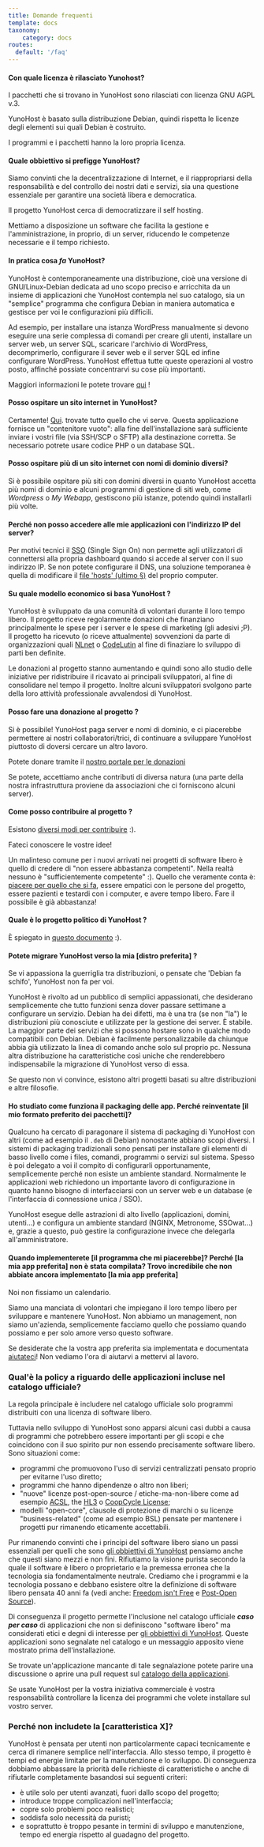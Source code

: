 ```yaml
---
title: Domande frequenti
template: docs
taxonomy:
    category: docs
routes:
  default: '/faq'
---
```


#### Con quale licenza è rilasciato Yunohost?

I pacchetti che si trovano in YunoHost sono rilasciati con licenza GNU AGPL v.3.

YunoHost è basato sulla distribuzione Debian, quindi rispetta le licenze degli elementi sui quali Debian è costruito.

I programmi e i pacchetti hanno la loro propria licenza.

#### Quale obbiettivo si prefigge YunoHost?

Siamo convinti che la decentralizzazione di Internet, e il riappropriarsi della responsabilità e del controllo dei nostri dati e servizi, sia una questione essenziale per garantire una società libera e democratica.

Il progetto YunoHost cerca di democratizzare il self hosting.

Mettiamo a disposizione un software che facilita la gestione e l'amministrazione, in proprio, di un server, riducendo le competenze necessarie e il tempo richiesto.

#### In pratica cosa *fa* YunoHost?

YunoHost è contemporaneamente una distribuzione, cioè una versione di GNU/Linux-Debian dedicata ad uno scopo preciso e arricchita da un insieme di applicazioni che YunoHost contempla nel suo catalogo, sia un "semplice" programma che configura Debian in maniera automatica e gestisce per voi le configurazioni più difficili.

Ad esempio, per installare una istanza WordPress manualmente si devono eseguire una serie complessa di comandi per creare gli utenti, installare un server web,  un server SQL, scaricare l'archivio di WordPress, decomprimerlo, configurare il sever web e il server SQL ed infine configurare WordPress. YunoHost effettua tutte queste operazioni al vostro posto, affinché possiate concentrarvi su cose più importanti.

Maggiori informazioni le potete trovare [qui](/whatsyunohost) !

#### Posso ospitare un sito internet in YunoHost?

Certamente! [Qui](https://github.com/YunoHost-Apps/my_webapp_ynh). trovate tutto quello che vi serve. Questa applicazione fornisce un "contenitore vuoto": alla fine dell'installazione sarà sufficiente inviare i vostri file (via SSH/SCP o SFTP) alla destinazione corretta. Se necessario potrete usare codice PHP o un database SQL.

#### Posso ospitare più di un sito internet con nomi di dominio diversi?

Si è possibile ospitare più siti con domini diversi in quanto YunoHost accetta più nomi di dominio e alcuni programmi di gestione di siti web, come *Wordpress* o *My Webapp*, gestiscono più istanze, potendo quindi installarli più volte.

#### Perché non posso accedere alle mie applicazioni con l'indirizzo  IP del server?

Per motivi tecnici il [SSO](https://github.com/YunoHost/SSOwat/) (Single Sign On) non permette agli utilizzatori di connettersi alla propria dashboard quando si accede al server con il suo indirizzo IP. Se non potete configurare il DNS, una soluzione temporanea è quella di modificare il [file 'hosts' (ultimo §)](/dns_local_network) del proprio computer.

#### Su quale modello economico si basa YunoHost ?

YunoHost è sviluppato da una comunità di volontari durante il loro tempo libero. Il progetto riceve regolarmente donazioni che finanziano principalmente le spese per i server  e le spese di marketing (gli adesivi ;P). Il progetto ha ricevuto (o riceve attualmente) sovvenzioni da parte di organizzazioni quali [NLnet](https://nlnet.nl/) o [CodeLutin](https://www.codelutin.com/) al fine di finaziare lo sviluppo di parti ben definite.

Le donazioni al progetto stanno aumentando e quindi sono allo studio delle iniziative per ridistribuire il ricavato ai principali sviluppatori, al fine di consolidare nel tempo il progetto. Inoltre alcuni sviluppatori svolgono parte della loro attività professionale avvalendosi di YunoHost.

#### Posso fare una donazione al progetto ?

Si è possibile! YunoHost paga server e nomi di dominio, e ci piacerebbe permettere ai nostri collaboratori/trici, di continuare a sviluppare YunoHost piuttosto di doversi cercare un altro lavoro.

Potete donare tramite il [nostro portale per le donazioni](https://donate.yunohost.org)

Se potete, accettiamo anche contributi di diversa natura (una parte della nostra infrastruttura proviene da associazioni che ci forniscono alcuni server).

#### Come posso contribuire al progetto ?

Esistono [diversi modi per contribuire](/contribute) :).

Fateci conoscere le vostre idee!

Un malinteso comune per i nuovi arrivati nei progetti di software libero è quello di credere di "non essere abbastanza competenti". Nella realtà nessuno è "sufficientemente competente" :). Quello che veramente conta è: [piacere per quello che si fa](https://www.youtube.com/watch?v=zIbR5TAz2xQ&t=113s), essere empatici con le persone del progetto, essere pazienti e testardi con i computer, e avere tempo libero. Fare il possibile è già abbastanza!

#### Quale è lo progetto politico di YunoHost ?

È spiegato in [questo documento](/project_organization) :).

#### Potete migrare YunoHost verso la mia [distro preferita] ?

Se vi appassiona la guerriglia tra distribuzioni, o pensate che 'Debian fa schifo', YunoHost non fa per voi.

YunoHost è rivolto ad un pubblico di semplici appassionati, che desiderano semplicemente che tutto funzioni senza dover passare settimane a configurare un servizio. Debian ha dei difetti, ma è una tra (se non "la") le distribuzioni più conosciute e utilizzate per la gestione dei server. È stabile. La maggior parte dei servizi che si possono hostare sono in qualche modo compatibili con Debian. Debian è facilmente personalizzabile da chiunque abbia già utilizzato la linea di comando anche solo sul proprio pc. Nessuna altra distribuzione ha caratteristiche così uniche che renderebbero indispensabile la migrazione di YunoHost verso di essa.

Se questo non vi convince, esistono altri progetti basati su altre distribuzioni e altre filosofie.

#### Ho studiato come funziona il packaging delle app. Perché reinventate [il mio formato preferito dei pacchetti]?

Qualcuno ha cercato di paragonare il sistema di packaging di YunoHost con altri (come ad esempio il `.deb` di Debian) nonostante abbiano scopi diversi. I sistemi di packaging tradizionali sono pensati per installare gli elementi di basso livello come i files, comandi, programmi o servizi sul sistema. Spesso è poi delegato a voi il compito di configurarli opportunamente, semplicemente perché non esiste un ambiente standard. Normalmente le applicazioni web richiedono un importante lavoro di configurazione in quanto hanno bisogno di interfacciarsi con un server web e un database (e l'interfaccia di connessione unica / SSO).

YunoHost esegue delle astrazioni di alto livello (applicazioni, domini, utenti...) e configura un ambiente standard (NGINX, Metronome, SSOwat...) e, grazie a questo, può gestire la configurazione  invece che delegarla all'amministratore.

#### Quando implementerete [il programma che mi piacerebbe]? Perché [la mia app preferita] non è stata compilata? Trovo incredibile che non abbiate ancora implementato [la mia app preferita]

Noi non fissiamo un calendario.

Siamo una manciata di volontari che impiegano il loro tempo libero per sviluppare e mantenere YunoHost. Non abbiamo un management, non siamo un'azienda, semplicemente facciamo quello che possiamo quando possiamo e per solo amore verso questo software.

Se desiderate che la vostra app preferita sia implementata e documentata [aiutateci](/contribute)! Non vediamo l'ora di aiutarvi a mettervi al lavoro.

### Qual'è la policy a riguardo delle applicazioni incluse nel catalogo ufficiale?

La regola principale è includere nel catalogo ufficiale solo programmi distribuiti con una licenza di software libero.

Tuttavia nello sviluppo di YunoHost sono apparsi alcuni casi dubbi a causa di programmi che potrebbero essere importanti per gli scopi e che coincidono con il suo spirito pur non essendo precisamente software libero. Sono situazioni come:

- programmi che promuovono l'uso di servizi centralizzati pensato proprio per evitarne l'uso diretto;
- programmi che hanno dipendenze o altro non liberi;
- "nuove" licenze post-open-source / etiche-ma-non-libere come ad esempio [ACSL](https://anticapitalist.software/), the [HL3](https://firstdonoharm.dev/) o [CoopCycle License](https://github.com/coopcycle/coopcycle-web/blob/master/LICENSE);
- modelli "open-core", clausole di protezione di marchi o su licenze "business-related" (come ad esempio BSL) pensate per mantenere i progetti pur rimanendo eticamente accettabili.

Pur rimanendo convinti che i principi del software libero siano un passi essenziali per quelli che sono [gli obbiettivi di YunoHost](#what-s-yunohost-goal) pensiamo anche che questi siano mezzi e non fini. Rifiutiamo la visione purista secondo la quale il software è libero o proprietario e la premessa erronea che la tecnologia sia fondamentalmente neutrale. Crediamo che i programmi e la tecnologia possano e debbano esistere oltre la definizione di software libero pensata 40 anni fa (vedi anche: [Freedom isn't Free](https://logicmag.io/failure/freedom-isnt-free/) e [Post-Open Source](https://www.boringcactus.com/2020/08/13/post-open-source.html)).

Di conseguenza il progetto permette l'inclusione nel catalogo ufficiale ***caso per caso*** di applicazioni che non si definiscono "software libero" ma considerati etici e degni di interesse per [gli obbiettivi di YunoHost](#what-s-yunohost-goal). Queste applicazioni sono segnalate nel catalogo e un messaggio apposito viene mostrato prima dell'installazione.

Se trovate un'applicazione mancante di tale segnalazione potete parire una discussione o aprire una pull request sul [catalogo della applicazioni](https://github.com/YunoHost/apps/).

Se usate YunoHost per la vostra iniziativa commerciale è vostra responsabilità controllare la licenza dei programmi che volete installare sul vostro server.

### Perché non includete la [caratteristica X]?

YunoHost è pensata per utenti non particolarmente capaci tecnicamente e cerca di rimanere semplice nell'interfaccia. Allo stesso tempo, il progetto è tempi ed energie limitate per la manutenzione e lo sviluppo. Di conseguenza dobbiamo abbassare la priorità delle richieste di caratteristiche o anche di rifiutarle completamente basandosi sui seguenti criteri:

- è utile solo per utenti avanzati, fuori dallo scopo del progetto;
- introduce troppe complicazioni nell'interfaccia;
- copre solo problemi poco realistici;
- soddisfa solo necessità da puristi;
- e soprattutto è troppo pesante in termini di sviluppo e manutenzione, tempo ed energia rispetto al guadagno del progetto.
